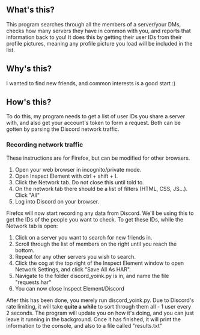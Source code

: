 ## What's this?
This program searches through all the members of a server/your DMs, checks how many servers they have in common with you, and reports that information back to you!
It does this by getting their user IDs from their profile pictures, meaning any profile picture you load will be included in the list.

## Why's this?
I wanted to find new friends, and common interests is a good start :)

## How's this?
To do this, my program needs to get a list of user IDs you share a server with, and also get your account's token to form a request.
Both can be gotten by parsing the Discord network traffic.

### Recording network traffic
These instructions are for Firefox, but can be modified for other browsers.
1. Open your web browser in incognito/private mode.
1. Open Inspect Element with ctrl + shift + I.
1. Click the Network tab. Do not close this until told to.
1. On the network tab there should be a list of filters (HTML, CSS, JS...). Click "All"
1. Log into Discord on your browser.

Firefox will now start recording any data from Discord. We'll be using this to get the IDs of the people you want to check.
To get these IDs, while the Network tab is open:
1. Click on a server you want to search for new friends in.
1. Scroll through the list of members on the right until you reach the bottom.
1. Repeat for any other servers you wish to search.
1. Click the cog at the top right of the Inspect Element window to open Network Settings, and click "Save All As HAR".
1. Navigate to the folder discord_yoink.py is in, and name the file "requests.har"
1. You can now close Inspect Element/Discord

After this has been done, you merely run discord_yoink.py. Due to Discord's rate limiting, it will take **quite a while** to sort through them all - 1 user every 2 seconds.
The program will update you on how it's doing, and you can just leave it running in the background.
Once it has finished, it will print the information to the console, and also to a file called "results.txt"
